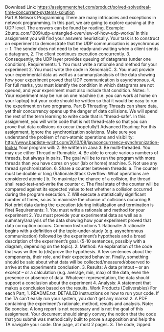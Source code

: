 Download Link: https://assignmentchef.com/product/solved-solvedreal-time-concurrent-systems-solution
<br>
Part A Network Programming There are many intricacies and exceptions in network programming. In this part, we are going to explore queuing at the UDP level. The answers can be found by reading. Example: 2buntu.com/1209/udp-untangled-overview-of-how-udp-works/ In this assignment you will find your answers heuristically. Your task is to construct an experiment to demonstrate that the UDP communication is asynchronous :- 1. The sender does not need to be ready-and-waiting when a client sends a datagram, 2. The client continues execution concurrently. 3. Consequently, the UDP layer provides queuing of datagrams (under one condition). Requirements: 1. You must write a rationale and method for your experiment 2. You must write the code in Xenomai/C. 3. You must provide your experimental data as well as a summary/analysis of the data showing how your experiment proved that UDP communication is asynchronous. 4. For full marks, you must identify the condition in which datagrams are not queued, and your experiment must also include that condition. Notes: 1. Your experiment may be run on one machine (i.e. you can work at home on your laptop) but your code should be written so that it would be easy to run the experiment on two programs. Part B Threading Threads can share data, yet their concurrency opens up the danger of data collisions. We will spend the rest of the term learning to write code that is “thread-safe”. In this assignment, you will write code that is not thread-safe so that you can prove that data collisions do occur (hopefully!) Advanced Reading: For this assignment, ignore the synchronization solutions. Make sure you understand the problem of non-atomic operations and visibility: http://www.baptiste-wicht.com/2010/08/javaconcurrrency-synchronization-locks/ Your program will: 2. Be written in Java 3. Be multi-threaded. You may use either Thread or Runnable. 4. Be able to create various numbers of threads, but always in pairs. The goal will be to run the program with more threads than you have cores on your (lab or home) machine. 5. Not use any thread synchronization. 6. Share a counter between threads: a. The counter must be double or long (Rationale:Stack Overflow: What operations are considered atomic ) b. To maximize the chance of a collision, the thread shall read-test-and-write the counter c. The final state of the counter will be compared against its expected value to test whether a collision occurred during the program execution. 7. Will execute a statistically significant number of times, so as to maximize the chance of collisions occurring 8. Not print data during the execution (during initialization and termination is fine) Requirements: 1. You must write a rationale and method for your experiment 2. You must provide your experimental data as well as a summary/analysis of the data showing how your experiment proved that data corruption occurs. Common Instructions 1. Rationale: A rationale begins with a definition of the topic-under-study (e.g. asynchronous communication) followed by the experiment’s hypothesis and a broad description of the experiment’s goal. (5-10 sentences, possibly with a diagram, depending on the topic). 2. Method: An explanation of the code that was written to (dis)prove the hypothesis. A few sentences about the components, their role, and their expected behavior. Finally, something should be said about what data will be collected/measured/observed to arrive at the experiment’s conclusion. 3. Results: A data printout – or an excerpt – or a calculation (e.g. average, min, max) of the data, even the presence or absence of data. Whatever representation, the data should support a conclusion about the experiment 4. Analysis: A statement that makes a conclusion based on the results. Work Products (Deliverables) For each Part, 1. README.txt: DETAILED instructions on how to run your code. If the TA can’t easily run your system, you don’t get any marks! 2. A PDF containing the experiment’s rationale, method, results and analysis. Note: Be concise. A long report is not necessary and is not the goal of this assignment. Your document should simply convey the notion that the code that you submit was methodically built to prove a supposition and help the TA navigate your code. One page, at most 2 pages. 3. The code, zipped.
